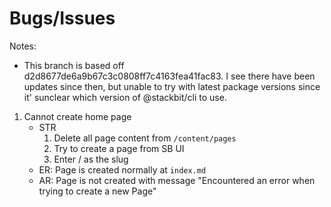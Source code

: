 # Bugs/Issues

Notes:
- This branch is based off d2d8677de6a9b67c3c0808ff7c4163fea41fac83.  I see there have been
  updates since then, but unable to try with latest package versions since it' sunclear
  which version of @stackbit/cli to use.

1. Cannot create home page
   - STR
     1. Delete all page content from `/content/pages`
     2. Try to create a page from SB UI
     3. Enter / as the slug
   - ER: Page is created normally at `index.md`
   - AR: Page is not created with message "Encountered an error when trying to create a new Page"
